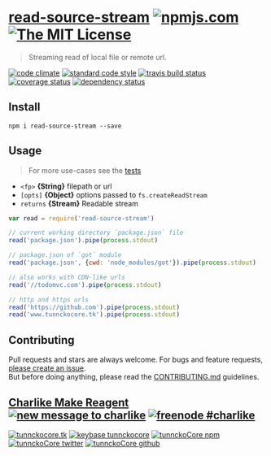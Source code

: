 # [read-source-stream][author-www-url] [![npmjs.com][npmjs-img]][npmjs-url] [![The MIT License][license-img]][license-url] 

> Streaming read of local file or remote url.

[![code climate][codeclimate-img]][codeclimate-url] [![standard code style][standard-img]][standard-url] [![travis build status][travis-img]][travis-url] [![coverage status][coveralls-img]][coveralls-url] [![dependency status][david-img]][david-url]


## Install
```
npm i read-source-stream --save
```


## Usage
> For more use-cases see the [tests](./test.js)

- `<fp>` **{String}** filepath or url
- `[opts]` **{Object}** options passed to `fs.createReadStream`
- `returns` **{Stream}** Readable stream

```js
var read = require('read-source-stream')

// current working directory `package.json` file
read('package.json').pipe(process.stdout)

// package.json of `got` module
read('package.json', {cwd: 'node_modules/got'}).pipe(process.stdout)

// also works with CDN-like urls 
read('//todomvc.com').pipe(process.stdout)

// http and https urls
read('https://github.com').pipe(process.stdout)
read('www.tunnckocore.tk').pipe(process.stdout)
```


## Contributing
Pull requests and stars are always welcome. For bugs and feature requests, [please create an issue](https://github.com/tunnckoCore/read-source-stream/issues/new).  
But before doing anything, please read the [CONTRIBUTING.md](./CONTRIBUTING.md) guidelines.


## [Charlike Make Reagent](http://j.mp/1stW47C) [![new message to charlike][new-message-img]][new-message-url] [![freenode #charlike][freenode-img]][freenode-url]

[![tunnckocore.tk][author-www-img]][author-www-url] [![keybase tunnckocore][keybase-img]][keybase-url] [![tunnckoCore npm][author-npm-img]][author-npm-url] [![tunnckoCore twitter][author-twitter-img]][author-twitter-url] [![tunnckoCore github][author-github-img]][author-github-url]


[npmjs-url]: https://www.npmjs.com/package/read-source-stream
[npmjs-img]: https://img.shields.io/npm/v/read-source-stream.svg?label=read-source-stream

[license-url]: https://github.com/tunnckoCore/read-source-stream/blob/master/LICENSE.md
[license-img]: https://img.shields.io/badge/license-MIT-blue.svg


[codeclimate-url]: https://codeclimate.com/github/tunnckoCore/read-source-stream
[codeclimate-img]: https://img.shields.io/codeclimate/github/tunnckoCore/read-source-stream.svg

[travis-url]: https://travis-ci.org/tunnckoCore/read-source-stream
[travis-img]: https://img.shields.io/travis/tunnckoCore/read-source-stream.svg

[coveralls-url]: https://coveralls.io/r/tunnckoCore/read-source-stream
[coveralls-img]: https://img.shields.io/coveralls/tunnckoCore/read-source-stream.svg

[david-url]: https://david-dm.org/tunnckoCore/read-source-stream
[david-img]: https://img.shields.io/david/tunnckoCore/read-source-stream.svg

[standard-url]: https://github.com/feross/standard
[standard-img]: https://img.shields.io/badge/code%20style-standard-brightgreen.svg


[author-www-url]: http://www.tunnckocore.tk
[author-www-img]: https://img.shields.io/badge/www-tunnckocore.tk-fe7d37.svg

[keybase-url]: https://keybase.io/tunnckocore
[keybase-img]: https://img.shields.io/badge/keybase-tunnckocore-8a7967.svg

[author-npm-url]: https://www.npmjs.com/~tunnckocore
[author-npm-img]: https://img.shields.io/badge/npm-~tunnckocore-cb3837.svg

[author-twitter-url]: https://twitter.com/tunnckoCore
[author-twitter-img]: https://img.shields.io/badge/twitter-@tunnckoCore-55acee.svg

[author-github-url]: https://github.com/tunnckoCore
[author-github-img]: https://img.shields.io/badge/github-@tunnckoCore-4183c4.svg

[freenode-url]: http://webchat.freenode.net/?channels=charlike
[freenode-img]: https://img.shields.io/badge/freenode-%23charlike-5654a4.svg

[new-message-url]: https://github.com/tunnckoCore/messages
[new-message-img]: https://img.shields.io/badge/ask%20me-anything-green.svg